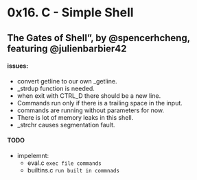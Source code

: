 # 0x16. C - Simple Shell
## The Gates of Shell”, by @spencerhcheng, featuring @julienbarbier42

#### issues:

- convert getline to our own _getline.
- _strdup function is needed.
- when exit with CTRL_D there should be a new line.
- Commands run only if there is a trailing space in the input.
- commands are running without parameters for now.
- There is lot of memory leaks in this shell.
- _strchr causes segmentation fault.

#### TODO
- impelemnt:
	- eval.c `exec file commands`
	- builtins.c `run built in commnads`

